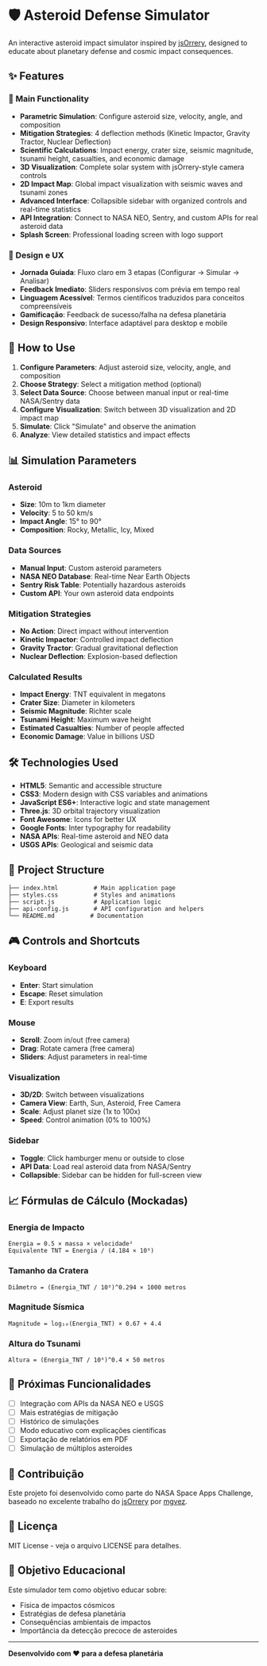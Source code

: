 # 🛡️ Asteroid Defense Simulator

An interactive asteroid impact simulator inspired by [jsOrrery](https://mgvez.github.io/jsorrery/), designed to educate about planetary defense and cosmic impact consequences.

## ✨ Features

### 🎯 Main Functionality
- **Parametric Simulation**: Configure asteroid size, velocity, angle, and composition
- **Mitigation Strategies**: 4 deflection methods (Kinetic Impactor, Gravity Tractor, Nuclear Deflection)
- **Scientific Calculations**: Impact energy, crater size, seismic magnitude, tsunami height, casualties, and economic damage
- **3D Visualization**: Complete solar system with jsOrrery-style camera controls
- **2D Impact Map**: Global impact visualization with seismic waves and tsunami zones
- **Advanced Interface**: Collapsible sidebar with organized controls and real-time statistics
- **API Integration**: Connect to NASA NEO, Sentry, and custom APIs for real asteroid data
- **Splash Screen**: Professional loading screen with logo support

### 🎨 Design e UX
- **Jornada Guiada**: Fluxo claro em 3 etapas (Configurar → Simular → Analisar)
- **Feedback Imediato**: Sliders responsivos com prévia em tempo real
- **Linguagem Acessível**: Termos científicos traduzidos para conceitos compreensíveis
- **Gamificação**: Feedback de sucesso/falha na defesa planetária
- **Design Responsivo**: Interface adaptável para desktop e mobile

## 🚀 How to Use

1. **Configure Parameters**: Adjust asteroid size, velocity, angle, and composition
2. **Choose Strategy**: Select a mitigation method (optional)
3. **Select Data Source**: Choose between manual input or real-time NASA/Sentry data
4. **Configure Visualization**: Switch between 3D visualization and 2D impact map
5. **Simulate**: Click "Simulate" and observe the animation
6. **Analyze**: View detailed statistics and impact effects

## 📊 Simulation Parameters

### Asteroid
- **Size**: 10m to 1km diameter
- **Velocity**: 5 to 50 km/s
- **Impact Angle**: 15° to 90°
- **Composition**: Rocky, Metallic, Icy, Mixed

### Data Sources
- **Manual Input**: Custom asteroid parameters
- **NASA NEO Database**: Real-time Near Earth Objects
- **Sentry Risk Table**: Potentially hazardous asteroids
- **Custom API**: Your own asteroid data endpoints

### Mitigation Strategies
- **No Action**: Direct impact without intervention
- **Kinetic Impactor**: Controlled impact deflection
- **Gravity Tractor**: Gradual gravitational deflection
- **Nuclear Deflection**: Explosion-based deflection

### Calculated Results
- **Impact Energy**: TNT equivalent in megatons
- **Crater Size**: Diameter in kilometers
- **Seismic Magnitude**: Richter scale
- **Tsunami Height**: Maximum wave height
- **Estimated Casualties**: Number of people affected
- **Economic Damage**: Value in billions USD

## 🛠️ Technologies Used

- **HTML5**: Semantic and accessible structure
- **CSS3**: Modern design with CSS variables and animations
- **JavaScript ES6+**: Interactive logic and state management
- **Three.js**: 3D orbital trajectory visualization
- **Font Awesome**: Icons for better UX
- **Google Fonts**: Inter typography for readability
- **NASA APIs**: Real-time asteroid and NEO data
- **USGS APIs**: Geological and seismic data

## 📁 Project Structure

```
├── index.html          # Main application page
├── styles.css          # Styles and animations
├── script.js           # Application logic
├── api-config.js       # API configuration and helpers
└── README.md          # Documentation
```

## 🎮 Controls and Shortcuts

### Keyboard
- **Enter**: Start simulation
- **Escape**: Reset simulation
- **E**: Export results

### Mouse
- **Scroll**: Zoom in/out (free camera)
- **Drag**: Rotate camera (free camera)
- **Sliders**: Adjust parameters in real-time

### Visualization
- **3D/2D**: Switch between visualizations
- **Camera View**: Earth, Sun, Asteroid, Free Camera
- **Scale**: Adjust planet size (1x to 100x)
- **Speed**: Control animation (0% to 100%)

### Sidebar
- **Toggle**: Click hamburger menu or outside to close
- **API Data**: Load real asteroid data from NASA/Sentry
- **Collapsible**: Sidebar can be hidden for full-screen view

## 📈 Fórmulas de Cálculo (Mockadas)

### Energia de Impacto
```
Energia = 0.5 × massa × velocidade²
Equivalente TNT = Energia / (4.184 × 10⁹)
```

### Tamanho da Cratera
```
Diâmetro = (Energia_TNT / 10⁶)^0.294 × 1000 metros
```

### Magnitude Sísmica
```
Magnitude = log₁₀(Energia_TNT) × 0.67 + 4.4
```

### Altura do Tsunami
```
Altura = (Energia_TNT / 10⁶)^0.4 × 50 metros
```

## 🔮 Próximas Funcionalidades

- [ ] Integração com APIs da NASA NEO e USGS
- [ ] Mais estratégias de mitigação
- [ ] Histórico de simulações
- [ ] Modo educativo com explicações científicas
- [ ] Exportação de relatórios em PDF
- [ ] Simulação de múltiplos asteroides

## 🤝 Contribuição

Este projeto foi desenvolvido como parte do NASA Space Apps Challenge, baseado no excelente trabalho do [jsOrrery](https://github.com/mgvez/jsorrery) por [mgvez](https://github.com/mgvez).

## 📄 Licença

MIT License - veja o arquivo LICENSE para detalhes.

## 🎯 Objetivo Educacional

Este simulador tem como objetivo educar sobre:
- Física de impactos cósmicos
- Estratégias de defesa planetária
- Consequências ambientais de impactos
- Importância da detecção precoce de asteroides

---

**Desenvolvido com ❤️ para a defesa planetária**
